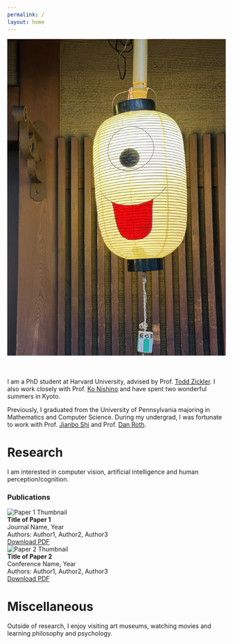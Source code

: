 ```yaml
---
permalink: /
layout: home
---
```


<div style="text-align: center;">
  <img src="./assets/imgs/lantern.jpg" class="center-circle">
</div>

<br/><br/>
I am a PhD student at Harvard University, advised by Prof. [Todd Zickler][todd]. I also work closely with Prof. [Ko Nishino][nishino] and have spent two wonderful summers in Kyoto.

Previously, I graduated from the University of Pennsylvania majoring in Mathematics and Computer Science. During my undergrad, I was fortunate to work with Prof. [Jianbo Shi][jianbo] and Prof. [Dan Roth][danroth].

# Research

I am interested in computer vision, artificial intelligence and human perception/cognition.

### Publications

<div class="publication-entry">
  <img src="./assets/imgs/paper1-thumbnail.jpg" alt="Paper 1 Thumbnail">
  <div>
    <strong>Title of Paper 1</strong><br>
    Journal Name, Year<br>
    Authors: Author1, Author2, Author3<br>
    <a href="link-to-paper1.pdf">Download PDF</a>
  </div>
</div>

<div class="publication-entry">
  <img src="./assets/imgs/paper2-thumbnail.jpg" alt="Paper 2 Thumbnail">
  <div>
    <strong>Title of Paper 2</strong><br>
    Conference Name, Year<br>
    Authors: Author1, Author2, Author3<br>
    <a href="link-to-paper2.pdf">Download PDF</a>
  </div>
</div>


# Miscellaneous
Outside of research, I enjoy visiting art museums, watching movies and learning philosophy and psychology.


[todd]:http://www.eecs.harvard.edu/~zickler/Main/HomePage
[nishino]:https://vision.ist.i.kyoto-u.ac.jp
[jianbo]:https://www.cis.upenn.edu/~jshi/
[danroth]:https://cogcomp.seas.upenn.edu